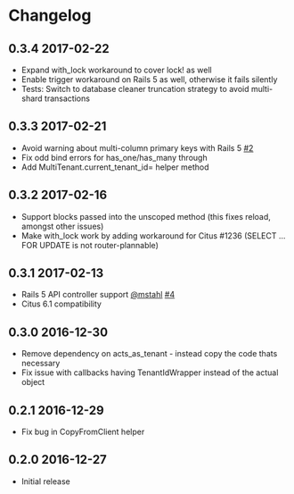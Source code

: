 # Changelog

## 0.3.4       2017-02-22

* Expand with_lock workaround to cover lock! as well
* Enable trigger workaround on Rails 5 as well, otherwise it fails silently
* Tests: Switch to database cleaner truncation strategy to avoid multi-shard transactions


## 0.3.3       2017-02-21

* Avoid warning about multi-column primary keys with Rails 5 [#2](https://github.com/citusdata/activerecord-multi-tenant/issues/2)
* Fix odd bind errors for has_one/has_many through
* Add MultiTenant.current_tenant_id= helper method


## 0.3.2       2017-02-16

* Support blocks passed into the unscoped method (this fixes reload, amongst other issues)
* Make with_lock work by adding workaround for Citus #1236 (SELECT ... FOR UPDATE is not router-plannable)


## 0.3.1       2017-02-13

* Rails 5 API controller support [@mstahl](https://github.com/mstahl) [#4](https://github.com/citusdata/activerecord-multi-tenant/pull/4)
* Citus 6.1 compatibility


## 0.3.0       2016-12-30

* Remove dependency on acts_as_tenant - instead copy the code thats necessary
* Fix issue with callbacks having TenantIdWrapper instead of the actual object


## 0.2.1       2016-12-29

* Fix bug in CopyFromClient helper


## 0.2.0       2016-12-27

* Initial release
